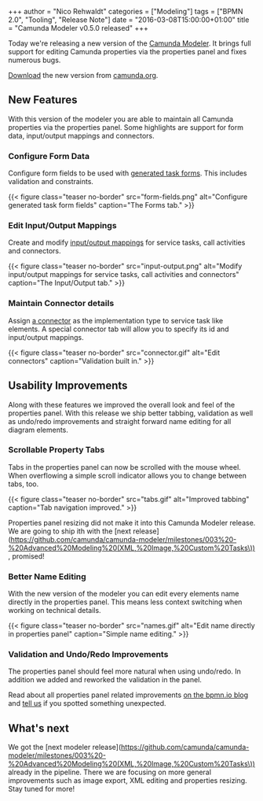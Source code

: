 +++
author = "Nico Rehwaldt"
categories = ["Modeling"]
tags = ["BPMN 2.0", "Tooling", "Release Note"]
date = "2016-03-08T15:00:00+01:00"
title = "Camunda Modeler v0.5.0 released"
+++


Today we're releasing a new version of the [Camunda Modeler](https://github.com/camunda/camunda-modeler). It brings full support for editing Camunda properties via the properties panel and fixes numerous bugs.


[Download](https://camunda.org/bpmn/tool/) the new version from [camunda.org](https://camunda.org/bpmn/tool/).
<!--more-->


## New Features

With this version of the modeler you are able to maintain all Camunda properties via the properties panel. Some highlights are support for form data, input/output mappings and connectors.


### Configure Form Data

Configure form fields to be used with [generated task forms](https://docs.camunda.org/manual/7.4/user-guide/task-forms/#generated-task-forms). This includes validation and constraints.

{{< figure class="teaser no-border" src="form-fields.png" alt="Configure generated task form fields" caption="The Forms tab." >}}


### Edit Input/Output Mappings

Create and modify [input/output mappings](https://docs.camunda.org/manual/7.4/user-guide/process-engine/variables/#input-output-variable-mapping) for service tasks, call activities and connectors.

{{< figure class="teaser no-border" src="input-output.png" alt="Modify input/output mappings for service tasks, call activities and connectors" caption="The Input/Output tab." >}}


### Maintain Connector details

Assign [a connector](https://docs.camunda.org/manual/7.4/user-guide/process-engine/connectors) as the implementation type to service task like elements. A special connector tab will allow you to specify its id and input/output mappings.

{{< figure class="teaser no-border" src="connector.gif" alt="Edit connectors" caption="Validation built in." >}}


## Usability Improvements

Along with these features we improved the overall look and feel of the properties panel. With this release we ship better tabbing, validation as well as undo/redo improvements and straight forward name editing for all diagram elements.


### Scrollable Property Tabs

Tabs in the properties panel can now be scrolled with the mouse wheel.
When overflowing a simple scroll indicator allows you to change between tabs, too.

{{< figure class="teaser no-border" src="tabs.gif" alt="Improved tabbing" caption="Tab navigation improved." >}}

Properties panel resizing did not make it into this Camunda Modeler release. We are going to ship ith with the [next release](https://github.com/camunda/camunda-modeler/milestones/003%20-%20Advanced%20Modeling%20(XML,%20Image,%20Custom%20Tasks\)), promised!


### Better Name Editing

With the new version of the modeler you can edit every elements name directly in the properties panel. This means less context switching when working on technical details.

{{< figure class="teaser no-border" src="names.gif" alt="Edit name directly in properties panel" caption="Simple name editing." >}}


### Validation and Undo/Redo Improvements

The properties panel should feel more natural when using undo/redo. In addition we added and reworked the validation in the panel.

Read about all properties panel related improvements [on the bpmn.io blog](https://bpmn.io/blog/posts/2016-camunda-properties-complete-properties-panel.html) and [tell us](https://github.com/camunda/camunda-modeler/issues) if you spotted something unexpected.


## What's next

We got the [next modeler release](https://github.com/camunda/camunda-modeler/milestones/003%20-%20Advanced%20Modeling%20(XML,%20Image,%20Custom%20Tasks\)) already in the pipeline. There we are focusing on more general improvements such as image export, XML editing and properties resizing. Stay tuned for more!